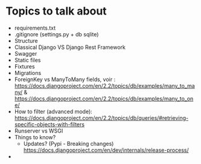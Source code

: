# Topics to talk about

* requirements.txt
* .gitignore (settings.py + db sqlite)
* Structure
* Classical Django VS Django Rest Framework
* Swagger
* Static files
* Fixtures
* Migrations
* ForeignKey vs ManyToMany fields, voir : https://docs.djangoproject.com/en/2.2/topics/db/examples/many_to_many/ & https://docs.djangoproject.com/en/2.2/topics/db/examples/many_to_one/
* How to filter (advanced mode): https://docs.djangoproject.com/en/2.2/topics/db/queries/#retrieving-specific-objects-with-filters
* Runserver vs WSGI
* Things to know?
  * Updates? (Pypi - Breaking changes) https://docs.djangoproject.com/en/dev/internals/release-process/
* 